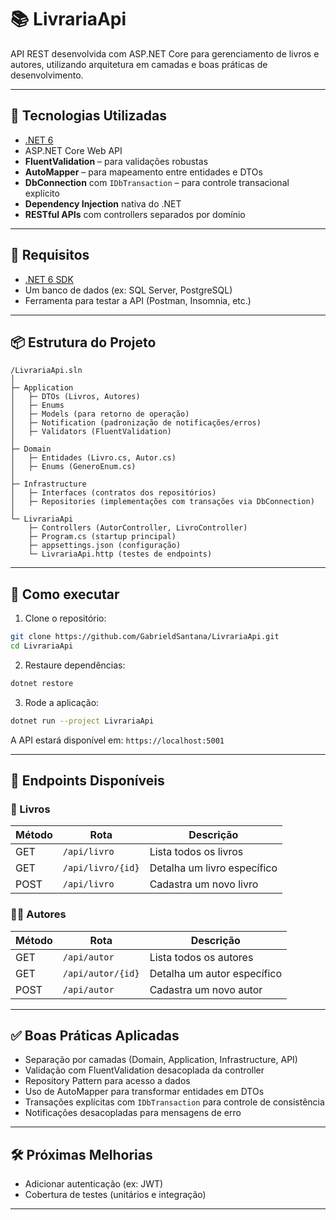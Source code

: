 
# 📚 LivrariaApi

API REST desenvolvida com ASP.NET Core para gerenciamento de livros e autores, utilizando arquitetura em camadas e boas práticas de desenvolvimento.

---

## 🚀 Tecnologias Utilizadas

- [.NET 6](https://dotnet.microsoft.com/download)
- ASP.NET Core Web API
- **FluentValidation** – para validações robustas
- **AutoMapper** – para mapeamento entre entidades e DTOs
- **DbConnection** com `IDbTransaction` – para controle transacional explícito
- **Dependency Injection** nativa do .NET
- **RESTful APIs** com controllers separados por domínio

---

## 🔧 Requisitos

- [.NET 6 SDK](https://dotnet.microsoft.com/download)
- Um banco de dados (ex: SQL Server, PostgreSQL)
- Ferramenta para testar a API (Postman, Insomnia, etc.)

---

## 📦 Estrutura do Projeto

```
/LivrariaApi.sln
│
├─ Application
│   ├─ DTOs (Livros, Autores)
│   ├─ Enums
│   ├─ Models (para retorno de operação)
│   ├─ Notification (padronização de notificações/erros)
│   ├─ Validators (FluentValidation)
│
├─ Domain
│   ├─ Entidades (Livro.cs, Autor.cs)
│   ├─ Enums (GeneroEnum.cs)
│
├─ Infrastructure
│   ├─ Interfaces (contratos dos repositórios)
│   ├─ Repositories (implementações com transações via DbConnection)
│
└─ LivrariaApi
    ├─ Controllers (AutorController, LivroController)
    ├─ Program.cs (startup principal)
    ├─ appsettings.json (configuração)
    └─ LivrariaApi.http (testes de endpoints)
```

---

## 🧪 Como executar

1. Clone o repositório:

```bash
git clone https://github.com/GabrieldSantana/LivrariaApi.git
cd LivrariaApi
```

2. Restaure dependências:

```bash
dotnet restore
```

3. Rode a aplicação:

```bash
dotnet run --project LivrariaApi
```

A API estará disponível em: `https://localhost:5001`

---

## 📄 Endpoints Disponíveis

### 📘 Livros

| Método | Rota               | Descrição                  |
|--------|--------------------|----------------------------|
| GET    | `/api/livro`       | Lista todos os livros      |
| GET    | `/api/livro/{id}`  | Detalha um livro específico |
| POST   | `/api/livro`       | Cadastra um novo livro     |

### 👨‍💼 Autores

| Método | Rota               | Descrição                  |
|--------|--------------------|----------------------------|
| GET    | `/api/autor`       | Lista todos os autores     |
| GET    | `/api/autor/{id}`  | Detalha um autor específico |
| POST   | `/api/autor`       | Cadastra um novo autor     |

---

## ✅ Boas Práticas Aplicadas

- Separação por camadas (Domain, Application, Infrastructure, API)
- Validação com FluentValidation desacoplada da controller
- Repository Pattern para acesso a dados
- Uso de AutoMapper para transformar entidades em DTOs
- Transações explícitas com `IDbTransaction` para controle de consistência
- Notificações desacopladas para mensagens de erro

---

## 🛠 Próximas Melhorias

- Adicionar autenticação (ex: JWT)
- Cobertura de testes (unitários e integração)

---
